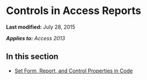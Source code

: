 
# Controls in Access Reports

 **Last modified:** July 28, 2015

 _**Applies to:** Access 2013_

## In this section


-  [Set Form, Report, and Control Properties in Code](23d88ab3-9ee6-5f7f-2351-14bb94d7a27b.md)
    
